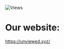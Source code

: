 ![Views](https://komarev.com/ghpvc/?username=unviewed-xyz&label=PROFILE+VIEWS&style=flat&color=5094F0)


# Our website:
https://unviewed.xyz/
